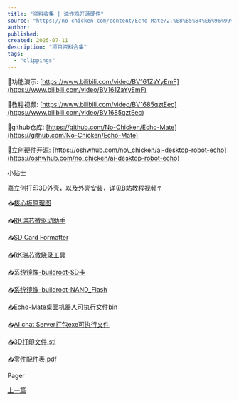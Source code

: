 ```yaml
---
title: "资料收集 | 油炸鸡开源硬件"
source: "https://no-chicken.com/content/Echo-Mate/2.%E8%B5%84%E6%96%99%E6%94%B6%E9%9B%86.html"
author:
published:
created: 2025-07-11
description: "项目资料合集"
tags:
  - "clippings"
---
```

🔗功能演示: [https://www.bilibili.com/video/BV161ZaYyEmF](https://www.bilibili.com/video/BV161ZaYyEmF)

🔗教程视频: [https://www.bilibili.com/video/BV1685qztEec](https://www.bilibili.com/video/BV1685qztEec)

🔗github仓库: [https://github.com/No-Chicken/Echo-Mate](https://github.com/No-Chicken/Echo-Mate)

🔗立创硬件开源: [https://oshwhub.com/no\_chicken/ai-desktop-robot-echo](https://oshwhub.com/no_chicken/ai-desktop-robot-echo)

小贴士

嘉立创打印3D外壳，以及外壳安装，详见B站教程视频↑

📥[核心板原理图](https://no-chicken.com/resources/Echo-Mate/Core_2025-03-23.pdf)

📥[RK瑞芯微驱动助手](https://no-chicken.com/resources/Echo-Mate/DriverAssitant_v5.12.zip)

📥[SD Card Formatter](https://no-chicken.com/resources/Echo-Mate/SDCardFormatterv5_WinEN.zip)

📥[RK瑞芯微烧录工具](https://no-chicken.com/resources/Echo-Mate/SocToolKit_v1.98_20240705_01_win.zip)

📥[系统镜像-buildroot-SD卡](https://no-chicken.com/resources/Echo-Mate/sd-buildroot_250509_img.zip)

📥[系统镜像-buildroot-NAND\_Flash](https://no-chicken.com/resources/Echo-Mate/nand-buildroot_250509_img.zip)

📥[Echo-Mate桌面机器人可执行文件bin](https://no-chicken.com/resources/Echo-Mate/bin_250627.zip)

📥[AI chat Server打包exe可执行文件](https://pan.baidu.com/s/1_s_79DHZS9EZjnfybqlNJw?pwd=r7f7)

📥[3D打印文件.stl](https://no-chicken.com/resources/Echo-Mate/%E5%85%89%E5%9B%BA%E5%8C%963D%E6%89%93%E5%8D%B0.zip)

📥[零件配件表.pdf](https://no-chicken.com/resources/Echo-Mate/Echo%E9%85%8D%E4%BB%B6%E8%A1%A8.pdf)

Pager

[上一篇](https://no-chicken.com/content/Echo-Mate/1.%E5%85%A5%E9%97%A8%E6%8C%87%E5%8D%97.html)